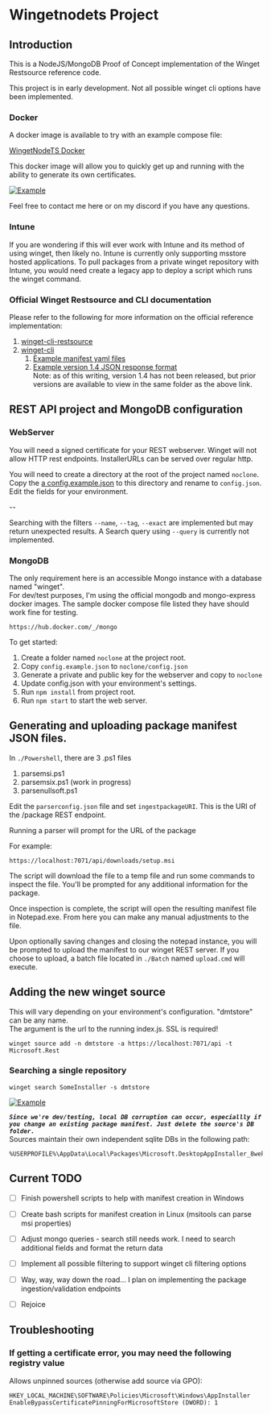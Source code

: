 # Wingetnodets Project

## Introduction
This is a NodeJS/MongoDB Proof of Concept implementation of the Winget Restsource reference code.

This project is in early development.  Not all possible winget cli options have been implemented.

### Docker
A docker image is available to try with an example compose file:

[WingetNodeTS Docker](https://hub.docker.com/r/treytesoro/wingetnode)

This docker image will allow you to quickly get up and running with the ability to generate its own certificates.

[![Example](https://img.youtube.com/vi/PwxUlk35r5Q/0.jpg)](https://youtu.be/PwxUlk35r5Q)

Feel free to contact me here or on my discord if you have any questions.

### Intune

If you are wondering if this will ever work with Intune and its method of using winget, then likely no. Intune is currently only supporting msstore hosted applications.  To pull packages from a private winget repository with Intune, you would need create a legacy app to deploy a script which runs the winget command.

### Official Winget Restsource and CLI documentation

Please refer to the following for more information on the official reference implementation:
1. [winget-cli-restsource](https://github.com/microsoft/winget-cli-restsource)
2. [winget-cli](https://github.com/microsoft/winget-cli)
   1. [Example manifest yaml files](https://github.com/microsoft/winget-cli/tree/master/schemas/JSON/manifests)
   2. [Example version 1.4 JSON response format](https://github.com/microsoft/winget-cli/blob/master/src/AppInstallerCLITests/RestInterface_1_4.cpp#L43)<br/>Note: as of this writing, version 1.4 has not been released, but prior versions are available to view in the same folder as the above link.

## REST API project and MongoDB configuration

### WebServer
You will need a signed certificate for your REST webserver. Winget will not allow HTTP rest endpoints. InstallerURLs can be served over regular http.

You will need to create a directory at the root of the project named `noclone`.  Copy the [a config.example.json](./config.example.json) to this directory and rename to `config.json`. Edit the fields for your environment.

--

Searching with the filters `--name`, `--tag`, `--exact` are implemented but may return unexpected results. A Search query using `--query` is currently not implemented.

### MongoDB
The only requirement here is an accessible Mongo instance with a database named "winget".<br/>
For dev/test purposes, I'm using the official mongodb and mongo-express docker images. The sample docker compose file listed they have should work fine for testing.
```
https://hub.docker.com/_/mongo
```

To get started:
1. Create a folder named `noclone` at the project root.
2. Copy `config.example.json` to `noclone/config.json`
3. Generate a private and public key for the webserver and copy to `noclone`
4. Update config.json with your environment's settings.
5. Run `npm install` from project root.
6. Run `npm start` to start the web server.

## Generating and uploading package manifest JSON files.
In `./Powershell`, there are 3 .ps1 files
1. parsemsi.ps1
2. parsemsix.ps1 (work in progress)
3. parsenullsoft.ps1

Edit the `parserconfig.json` file and set `ingestpackageURI`. This is the URI of the /package REST endpoint.

Running a parser will prompt for the URL of the package

For example:
```
https://localhost:7071/api/downloads/setup.msi
```

The script will download the file to a temp file and run some commands to inspect the file.
You'll be prompted for any additional information for the package.

Once inspection is complete, the script will open the resulting manifest file in Notepad.exe. From here you can make any manual adjustments to the file.

Upon optionally saving changes and closing the notepad instance, you will be prompted to upload the manifest to our winget REST server. If you choose to upload, a
batch file located in `./Batch` named `upload.cmd` will execute. 

## Adding the new winget source
This will vary depending on your environment's configuration. "dmtstore" can be any name.<br/>
The argument is the url to the running index.js.  SSL is required!
```
winget source add -n dmtstore -a https://localhost:7071/api -t Microsoft.Rest
```
### Searching a single repository
```
winget search SomeInstaller -s dmtstore
```
[![Example](https://img.youtube.com/vi/HE05j9lHqcM/0.jpg)](https://youtu.be/HE05j9lHqcM)

***`Since we're dev/testing, local DB corruption can occur, especiallly if you change an existing package manifest. Just delete the source's DB folder.`***<br/>
Sources maintain their own independent sqlite DBs in the following path:
```
%USERPROFILE%\AppData\Local\Packages\Microsoft.DesktopAppInstaller_8wekyb3d8bbwe\LocalState
```

## Current TODO
- [ ] Finish powershell scripts to help with manifest creation in Windows
- [ ] Create bash scripts for manifest creation in Linux (msitools can parse msi properties)
- [ ] Adjust mongo queries - search still needs work. I need to search additional fields and format the return data
- [ ] Implement all possible filtering to support winget cli filtering options
- [ ] Way, way, way down the road... I plan on implementing the package ingestion/validation endpoints
- [ ] Rejoice


## Troubleshooting
### If getting a certificate error, you may need the following registry value
Allows unpinned sources (otherwise add source via GPO):
```
HKEY_LOCAL_MACHINE\SOFTWARE\Policies\Microsoft\Windows\AppInstaller
EnableBypassCertificatePinningForMicrosoftStore (DWORD): 1
```

